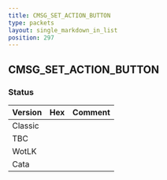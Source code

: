 ```yaml
---
title: CMSG_SET_ACTION_BUTTON
type: packets
layout: single_markdown_in_list
position: 297
---
```


## CMSG_SET_ACTION_BUTTON

### Status

Version | Hex | Comment
---------- | ---------- | ---------- 
Classic |  |  
TBC |  |  
WotLK |  |  
Cata |  |  
